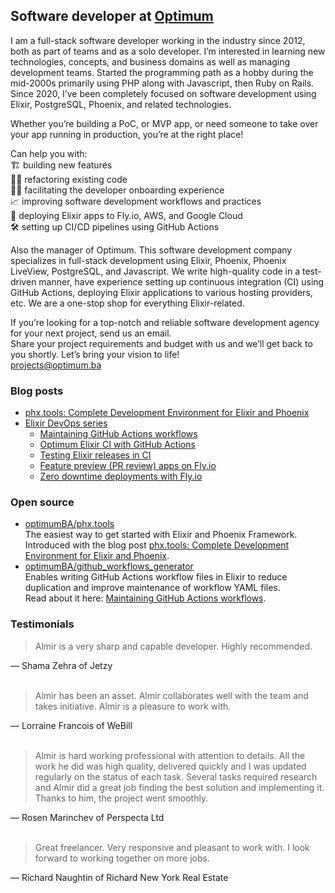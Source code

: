 ## Software developer at [Optimum](https://github.com/optimumBA)

I am a full-stack software developer working in the industry since 2012, both as part of teams and as a solo developer. I’m interested in learning new technologies, concepts, and business domains as well as managing development teams. Started the programming path as a hobby during the mid-2000s primarily using PHP along with Javascript, then Ruby on Rails. Since 2020, I’ve been completely focused on software development using Elixir, PostgreSQL, Phoenix, and related technologies.

Whether you’re building a PoC, or MVP app, or need someone to take over your app running in production, you’re at the right place!

Can help you with:  
🏗️ building new features  
👨‍🏭 refactoring existing code  
🧑‍💻 facilitating the developer onboarding experience  
📈 improving software development workflows and practices  
🚀 deploying Elixir apps to Fly.io, AWS, and Google Cloud  
🛠️ setting up CI/CD pipelines using GitHub Actions

Also the manager of Optimum. This software development company specializes in full-stack development using Elixir, Phoenix, Phoenix LiveView, PostgreSQL, and Javascript. We write high-quality code in a test-driven manner, have experience setting up continuous integration (CI) using GitHub Actions, deploying Elixir applications to various hosting providers, etc. We are a one-stop shop for everything Elixir-related.

If you’re looking for a top-notch and reliable software development agency for your next project, send us an email.  
Share your project requirements and budget with us and we’ll get back to you shortly. Let’s bring your vision to life!  
[projects@optimum.ba](mailto:projects@optimum.ba)

### Blog posts

- [phx.tools: Complete Development Environment for Elixir and Phoenix](https://optimum.ba/blog/phx-tools-complete-development-environment-for-elixir-and-phoenix)
- [Elixir DevOps series](https://optimum.ba/blog/elixir-devops-series)
  - [Maintaining GitHub Actions workflows](https://optimum.ba/blog/maintaining-github-actions-workflows)
  - [Optimum Elixir CI with GitHub Actions](https://optimum.ba/blog/optimum-elixir-ci-with-github-actions)
  - [Testing Elixir releases in CI](https://optimum.ba/blog/testing-elixir-releases-in-ci)
  - [Feature preview (PR review) apps on Fly.io](https://optimum.ba/blog/feature-preview-pr-review-apps-on-fly-io)
  - [Zero downtime deployments with Fly.io](https://optimum.ba/blog/zero-downtime-deployments-with-fly-io)

### Open source

- [optimumBA/phx.tools](https://github.com/optimumBA/phx.tools)  
  The easiest way to get started with Elixir and Phoenix Framework.  
  Introduced with the blog post [phx.tools: Complete Development Environment for Elixir and Phoenix](https://optimum.ba/blog/phx-tools-complete-development-environment-for-elixir-and-phoenix).
- [optimumBA/github_workflows_generator](https://github.com/optimumBA/github_workflows_generator)  
  Enables writing GitHub Actions workflow files in Elixir to reduce duplication and improve maintenance of workflow YAML files.  
  Read about it here: [Maintaining GitHub Actions workflows](https://optimum.ba/blog/maintaining-github-actions-workflows).

### Testimonials

> Almir is a very sharp and capable developer. Highly recommended.

— Shama Zehra of Jetzy  
&nbsp;

> Almir has been an asset. Almir collaborates well with the team and takes initiative. Almir is a pleasure to work with.

— Lorraine Francois of WeBill  
&nbsp;

> Almir is hard working professional with attention to details. All the work he did was high quality, delivered quickly and I was updated regularly on the status of each task. Several tasks required research and Almir did a great job finding the best solution and implementing it. Thanks to him, the project went smoothly.

— Rosen Marinchev of Perspecta Ltd  
&nbsp;

> Great freelancer. Very responsive and pleasant to work with. I look forward to working together on more jobs.

— Richard Naughtin of Richard New York Real Estate
